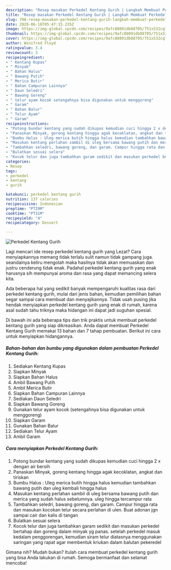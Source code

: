 ```yaml
---
description: "Resep masakan Perkedel Kentang Gurih | Langkah Membuat Perkedel Kentang Gurih Yang Paling Enak"
title: "Resep masakan Perkedel Kentang Gurih | Langkah Membuat Perkedel Kentang Gurih Yang Paling Enak"
slug: 708-resep-masakan-perkedel-kentang-gurih-langkah-membuat-perkedel-kentang-gurih-yang-paling-enak
date: 2020-06-16T05:47:15.235Z
image: https://img-global.cpcdn.com/recipes/9afc88091db88705/751x532cq70/perkedel-kentang-gurih-foto-resep-utama.jpg
thumbnail: https://img-global.cpcdn.com/recipes/9afc88091db88705/751x532cq70/perkedel-kentang-gurih-foto-resep-utama.jpg
cover: https://img-global.cpcdn.com/recipes/9afc88091db88705/751x532cq70/perkedel-kentang-gurih-foto-resep-utama.jpg
author: Winifred Floyd
ratingvalue: 3.4
reviewcount: 3
recipeingredient:
- " Kentang Kupas"
- " Minyak"
- " Bahan Halus"
- " Bawang Putih"
- " Merica Butir"
- " Bahan Campuran Lainnya"
- " Daun Seledri"
- " Bawang Goreng"
- " telur ayam kocok setengahnya bisa digunakan untuk menggoreng"
- " Garam"
- " Bahan Balur"
- " Telur Ayam"
- " Garam"
recipeinstructions:
- "Potong bundar kentang yang sudah dikupas kemudian cuci hingga 2 x dengan air bersih"
- "Panaskan Minyak, goreng kentang hingga agak kecoklatan, angkat dan tiriskan"
- "Bumbu Halus : Uleg merica butih hingga halus kemudian tambahkan bawang putih dan uleg kembali hingga halus"
- "Masukan kentang perlahan sambil di uleg bersama bawang putih dan merica yang sudah halus sebelumnya. uleg hingga tercampur rata"
- "Tambahkan seledri, bawang goreng, dan garam. Campur hingga rata dan masukan kocokan telur secara perlahan di ulen. Buat adonan jgn sampai cair dan kalis di tangan"
- "Bulatkan sesuai selera"
- "Kocok telur dan juga tambahkan garam sedikit dan masukan perkedel bertahap dan goreng dalam minyak yg panas. setelah perkedel masuk kedalam penggorengan, kemudian siram telur diatasnya menggunakan saringan yang rapat agar membentuk kriukan dalam balutan pekeredel"
categories:
- Resep
tags:
- perkedel
- kentang
- gurih

katakunci: perkedel kentang gurih 
nutrition: 137 calories
recipecuisine: Indonesian
preptime: "PT29M"
cooktime: "PT31M"
recipeyield: "4"
recipecategory: Dessert

---
```



![Perkedel Kentang Gurih](https://img-global.cpcdn.com/recipes/9afc88091db88705/751x532cq70/perkedel-kentang-gurih-foto-resep-utama.jpg)

Lagi mencari ide resep perkedel kentang gurih yang Lezat? Cara menyiapkannya memang tidak terlalu sulit namun tidak gampang juga. seandainya keliru mengolah maka hasilnya tidak akan memuaskan dan justru cenderung tidak enak. Padahal perkedel kentang gurih yang enak harusnya sih mempunyai aroma dan rasa yang dapat memancing selera kita.



Ada beberapa hal yang sedikit banyak mempengaruhi kualitas rasa dari perkedel kentang gurih, mulai dari jenis bahan, kemudian pemilihan bahan segar sampai cara membuat dan menyajikannya. Tidak usah pusing jika hendak menyiapkan perkedel kentang gurih yang enak di rumah, karena asal sudah tahu triknya maka hidangan ini dapat jadi suguhan spesial.


Di bawah ini ada beberapa tips dan trik praktis untuk membuat perkedel kentang gurih yang siap dikreasikan. Anda dapat membuat Perkedel Kentang Gurih memakai 13 bahan dan 7 tahap pembuatan. Berikut ini cara untuk menyiapkan hidangannya.

<!--inarticleads1-->

##### Bahan-bahan dan bumbu yang digunakan dalam pembuatan Perkedel Kentang Gurih:

1. Sediakan  Kentang Kupas
1. Siapkan  Minyak
1. Siapkan  Bahan Halus
1. Ambil  Bawang Putih
1. Ambil  Merica Butir
1. Siapkan  Bahan Campuran Lainnya
1. Sediakan  Daun Seledri
1. Siapkan  Bawang Goreng
1. Gunakan  telur ayam kocok (setengahnya bisa digunakan untuk menggoreng)
1. Siapkan  Garam
1. Gunakan  Bahan Balur
1. Sediakan  Telur Ayam
1. Ambil  Garam




<!--inarticleads2-->

##### Cara menyiapkan Perkedel Kentang Gurih:

1. Potong bundar kentang yang sudah dikupas kemudian cuci hingga 2 x dengan air bersih
1. Panaskan Minyak, goreng kentang hingga agak kecoklatan, angkat dan tiriskan
1. Bumbu Halus : Uleg merica butih hingga halus kemudian tambahkan bawang putih dan uleg kembali hingga halus
1. Masukan kentang perlahan sambil di uleg bersama bawang putih dan merica yang sudah halus sebelumnya. uleg hingga tercampur rata
1. Tambahkan seledri, bawang goreng, dan garam. Campur hingga rata dan masukan kocokan telur secara perlahan di ulen. Buat adonan jgn sampai cair dan kalis di tangan
1. Bulatkan sesuai selera
1. Kocok telur dan juga tambahkan garam sedikit dan masukan perkedel bertahap dan goreng dalam minyak yg panas. setelah perkedel masuk kedalam penggorengan, kemudian siram telur diatasnya menggunakan saringan yang rapat agar membentuk kriukan dalam balutan pekeredel




Gimana nih? Mudah bukan? Itulah cara membuat perkedel kentang gurih yang bisa Anda lakukan di rumah. Semoga bermanfaat dan selamat mencoba!
